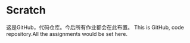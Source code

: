 # Scratch
这是GitHub，代码仓库。今后所有作业都会在此布置。
This is GitHub, code repository.All the assignments would be set here.
